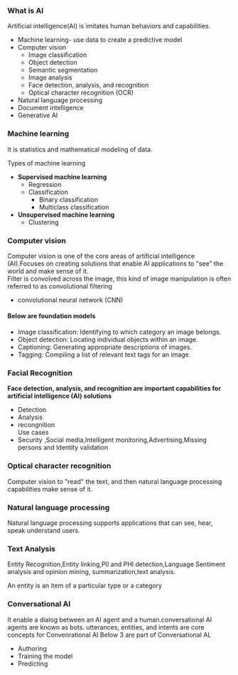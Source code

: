 ### What is AI
Artificial intelligence(AI) is imitates human behaviors and capabilities.  
* Machine learning-  use data to create a predictive model 
* Computer vision
  * Image classification
  * Object detection
  * Semantic segmentation
  * Image analysis
  * Face detection, analysis, and recognition
  * Optical character recognition (OCR)
* Natural language processing
* Document intelligence
* Generative AI

### Machine learning
It is statistics and mathematical modeling of data.

Types of machine learning
* **Supervised machine learning**
  * Regression
  * Classification
     * Binary classification
     * Multiclass classification
* **Unsupervised machine learning**
  *  Clustering
 
### Computer vision
Computer vision is one of the core areas of artificial intelligence (AI).Focuses on creating solutions that enable AI applications to "see" the world and make sense of it.  
Filter is convolved across the image, this kind of image manipulation is often referred to as convolutional filtering
* convolutional neural network (CNN)  
#### Below are foundation models
* Image classification: Identifying to which category an image belongs.
* Object detection: Locating individual objects within an image.
* Captioning: Generating appropriate descriptions of images.
* Tagging: Compiling a list of relevant text tags for an image.

### Facial Recognition

 **Face detection, analysis, and recognition are important capabilities for artificial intelligence (AI) solutions**
 * Detection
 * Analysis
 * recongnition  
 Use cases
 * Security ,Social media,Intelligent monitoring,Advertising,Missing persons and Identity validation  
### Optical character recognition
Computer vision to "read" the text, and then natural language processing capabilities make sense of it.

### Natural language processing
Natural language processing supports applications that can see, hear, speak understand users.  

### Text Analysis
Entity Recognition,Entity linking,PII and PHI detection,Language Sentiment analysis and opinion mining,
summarization,text analysis.

An entity is an item of a particular type or a category

### Conversational AI 
It enable a dialog between an AI agent and a human.conversational AI agents are known as bots. utterances, entities, and intents are core concepts for Convenrational AI
Below 3 are part of Conversational AL
* Authoring
* Training the model
* Predicting





